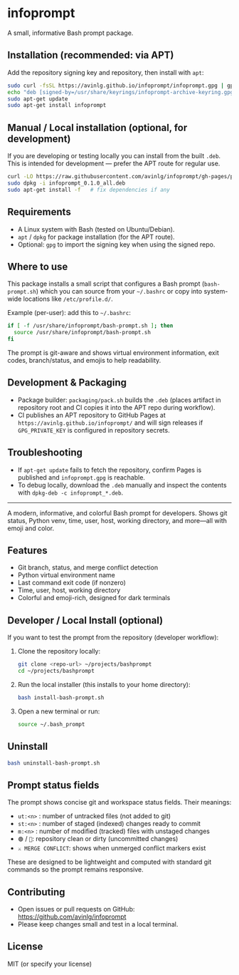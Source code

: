 # infoprompt

 A small, informative Bash prompt package.

## Installation (recommended: via APT)

Add the repository signing key and repository, then install with `apt`:

```bash
sudo curl -fsSL https://avinlg.github.io/infoprompt/infoprompt.gpg | gpg --dearmor -o /usr/share/keyrings/infoprompt-archive-keyring.gpg
echo "deb [signed-by=/usr/share/keyrings/infoprompt-archive-keyring.gpg] https://avinlg.github.io/infoprompt stable main" | sudo tee /etc/apt/sources.list.d/infoprompt.list
sudo apt-get update
sudo apt-get install infoprompt
```

## Manual / Local installation (optional, for development)

If you are developing or testing locally you can install from the built `.deb`. This is intended for development — prefer the APT route for regular use.

```bash
curl -LO https://raw.githubusercontent.com/avinlg/infoprompt/gh-pages/pool/main/i/infoprompt/infoprompt_0.1.0_all.deb
sudo dpkg -i infoprompt_0.1.0_all.deb
sudo apt-get install -f   # fix dependencies if any
```

## Requirements

- A Linux system with Bash (tested on Ubuntu/Debian).
- `apt` / `dpkg` for package installation (for the APT route).
- Optional: `gpg` to import the signing key when using the signed repo.

## Where to use

This package installs a small script that configures a Bash prompt (`bash-prompt.sh`) which you can source from your `~/.bashrc` or copy into system-wide locations like `/etc/profile.d/`.

Example (per-user): add this to `~/.bashrc`:

```bash
if [ -f /usr/share/infoprompt/bash-prompt.sh ]; then
  source /usr/share/infoprompt/bash-prompt.sh
fi
```

The prompt is git-aware and shows virtual environment information, exit codes, branch/status, and emojis to help readability.

## Development & Packaging

- Package builder: `packaging/pack.sh` builds the `.deb` (places artifact in repository root and CI copies it into the APT repo during workflow).
- CI publishes an APT repository to GitHub Pages at `https://avinlg.github.io/infoprompt/` and will sign releases if `GPG_PRIVATE_KEY` is configured in repository secrets.

## Troubleshooting

- If `apt-get update` fails to fetch the repository, confirm Pages is published and `infoprompt.gpg` is reachable.
- To debug locally, download the `.deb` manually and inspect the contents with `dpkg-deb -c infoprompt_*.deb`.

---

A modern, informative, and colorful Bash prompt for developers. Shows git status, Python venv, time, user, host, working directory, and more—all with emoji and color.

## Features
- Git branch, status, and merge conflict detection
- Python virtual environment name
- Last command exit code (if nonzero)
- Time, user, host, working directory
- Colorful and emoji-rich, designed for dark terminals

## Developer / Local Install (optional)

If you want to test the prompt from the repository (developer workflow):

1. Clone the repository locally:
   ```sh
   git clone <repo-url> ~/projects/bashprompt
   cd ~/projects/bashprompt
   ```
2. Run the local installer (this installs to your home directory):
   ```sh
   bash install-bash-prompt.sh
   ```
3. Open a new terminal or run:
   ```sh
   source ~/.bash_prompt
   ```

## Uninstall
```sh
bash uninstall-bash-prompt.sh
```

## Prompt status fields
The prompt shows concise git and workspace status fields. Their meanings:

- `ut:<n>` : number of untracked files (not added to git)
- `st:<n>` : number of staged (indexed) changes ready to commit
- `m:<n>`  : number of modified (tracked) files with unstaged changes
- `🟢` / `🔴`: repository clean or dirty (uncommitted changes)
- `⚔️ MERGE CONFLICT`: shows when unmerged conflict markers exist

These are designed to be lightweight and computed with standard git commands so the prompt remains responsive.

## Contributing
- Open issues or pull requests on GitHub: https://github.com/avinlg/infoprompt
- Please keep changes small and test in a local terminal.

## License
MIT (or specify your license)
